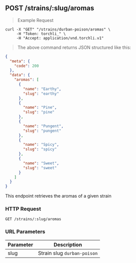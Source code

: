 ## POST /strains/:slug/aromas

> Example Request

```shell
curl -X "GET" "/strains/durban-poison/aromas" \
     -H "Token: torchli_" \
     -H "Accept: application/vnd.torchli.v1"
```

> The above command returns JSON structured like this:

```json
{
  "meta": {
    "code": 200
  },
  "data": {
    "aromas": [
      {
        "name": "Earthy",
        "slug": "earthy"
      },
      {
        "name": "Pine",
        "slug": "pine"
      },
      {
        "name": "Pungent",
        "slug": "pungent"
      },
      {
        "name": "Spicy",
        "slug": "spicy"
      },
      {
        "name": "Sweet",
        "slug": "sweet"
      }
    ]
  }
}
```

This endpoint retrieves the aromas of a given strain

### HTTP Request

`GET /strains/:slug/aromas`

### URL Parameters

Parameter | Description
--------- | -----------
slug | Strain slug `durban-poison`
